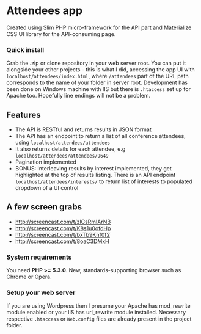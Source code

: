 # Attendees app

Created using Slim PHP micro-framework for the API part and Materialize CSS UI library for the API-consuming page.

### Quick install
Grab the .zip or clone repository in your web server root.
You can put it alongside your other projects - this is what I did, accessing the app UI with `localhost/attendees/index.html`, where `/attendees` part of the URL path corresponds to the name of your folder in server root.
Development has been done on Windows machine with IIS but there is `.htaccess` set up for Apache too.
Hopefully line endings will not be a problem.

## Features
* The API is RESTful and returns results in JSON format
* The API has an endpoint to return a list of all conference attendees, using `localhost/attendees/attendees`
* It also returns details for each attendee, e.g `localhost/attendees/attendees/9649`
* Pagination implemented
* BONUS: Interleaving results by interest implemented, they get highlighted at the top of results listing. There is an API endpoint `localhost/attendees/interests/` to return list of interests to populated dropdown of a UI control

## A few screen grabs
* http://screencast.com/t/zlCsRmIArNB
* http://screencast.com/t/K8s1u0ofdHp
* http://screencast.com/t/bxTb9Knf0f2
* http://screencast.com/t/8oaC3DMxH

### System requirements

You need **PHP >= 5.3.0**.
New, standards-supporting browser such as Chrome or Opera.


### Setup your web server
If you are using Wordpress then I presume your Apache has mod_rewrite module enabled or your IIS has url_rewrite module installed.
Necessary respective `.htaccess` or `Web.config` files are already present in the project folder.


